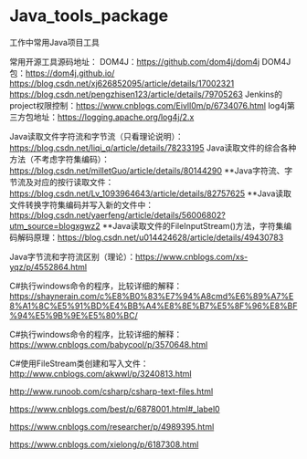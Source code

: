 # Java_tools_package
工作中常用Java项目工具

常用开源工具源码地址：
DOM4J：https://github.com/dom4j/dom4j
DOM4J包：https://dom4j.github.io/
https://blog.csdn.net/xj626852095/article/details/17002321
https://blog.csdn.net/pengzhisen123/article/details/79705263
Jenkins的project权限控制：https://www.cnblogs.com/Eivll0m/p/6734076.html
log4j第三方包地址：https://logging.apache.org/log4j/2.x

Java读取文件字符流和字节流（只看理论说明）：https://blog.csdn.net/liqi_q/article/details/78233195
Java读取文件的综合各种方法（不考虑字符集编码）：https://blog.csdn.net/milletGuo/article/details/80144290
**Java字符流、字节流及对应的按行读取文件：https://blog.csdn.net/Lv_1093964643/article/details/82757625
**Java读取文件转换字符集编码并写入新的文件中：https://blog.csdn.net/yaerfeng/article/details/56006802?utm_source=blogxgwz2
**Java读取文件的FileInputStream()方法，字符集编码解码原理：https://blog.csdn.net/u014424628/article/details/49430783

Java字节流和字符流区别（理论）：https://www.cnblogs.com/xs-yqz/p/4552864.html

C#执行windows命令的程序，比较详细的解释：https://shaynerain.com/c%E8%B0%83%E7%94%A8cmd%E6%89%A7%E8%A1%8C%E5%91%BD%E4%BB%A4%E8%8E%B7%E5%8F%96%E8%BF%94%E5%9B%9E%E5%80%BC/

C#执行windows命令的程序，比较详细的解释：https://www.cnblogs.com/babycool/p/3570648.html

C#使用FileStream类创建和写入文件：http://www.cnblogs.com/akwwl/p/3240813.html


http://www.runoob.com/csharp/csharp-text-files.html

https://www.cnblogs.com/best/p/6878001.html#_label0

https://www.cnblogs.com/researcher/p/4989395.html

https://www.cnblogs.com/xielong/p/6187308.html
